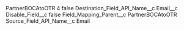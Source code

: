 <?xml version="1.0" encoding="UTF-8"?>
<CustomMetadata xmlns="http://soap.sforce.com/2006/04/metadata" xmlns:xsi="http://www.w3.org/2001/XMLSchema-instance" xmlns:xsd="http://www.w3.org/2001/XMLSchema">
    <label>PartnerBOCAtoOTR 4</label>
    <protected>false</protected>
    <values>
        <field>Destination_Field_API_Name__c</field>
        <value xsi:type="xsd:string">Email__c</value>
    </values>
    <values>
        <field>Disable_Field__c</field>
        <value xsi:type="xsd:boolean">false</value>
    </values>
    <values>
        <field>Field_Mapping_Parent__c</field>
        <value xsi:type="xsd:string">PartnerBOCAtoOTR</value>
    </values>
    <values>
        <field>Source_Field_API_Name__c</field>
        <value xsi:type="xsd:string">Email</value>
    </values>
</CustomMetadata>
